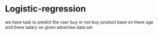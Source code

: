 # Logistic-regression
we have task to predict the user buy or not buy product base on there age and there salary on given advertise data set
